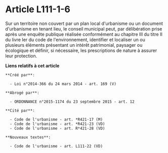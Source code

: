 # Article L111-1-6

Sur un territoire non couvert par un plan local d'urbanisme ou un document d'urbanisme en tenant lieu, le conseil municipal
peut, par délibération prise après une enquête publique réalisée conformément au chapitre III du titre II du livre Ier du
code de l'environnement, identifier et localiser un ou plusieurs éléments présentant un intérêt patrimonial, paysager ou
écologique et définir, si nécessaire, les prescriptions de nature à assurer leur protection.

**Liens relatifs à cet article**

	**Créé par**:

	  - Loi n°2014-366 du 24 mars 2014 - art. 169 (V)

	**Abrogé par**:

	  - ORDONNANCE n°2015-1174 du 23 septembre 2015 - art. 12

	**Cité par**:

	  - Code de l'urbanisme - art. *R421-17 (M)
	  - Code de l'urbanisme - art. *R421-23 (VD)
	  - Code de l'urbanisme - art. R*421-28 (VD)

	**Nouveaux textes**:

	  - Code de l'urbanisme - art. L111-22 (VD)
